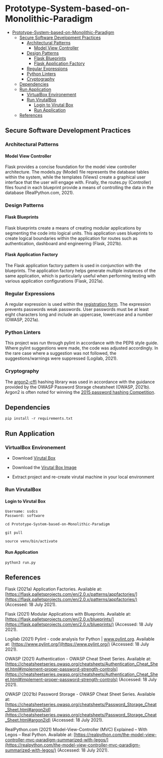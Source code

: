 # Prototype-System-based-on-Monolithic-Paradigm

- [Prototype-System-based-on-Monolithic-Paradigm](#prototype-system-based-on-monolithic-paradigm)
  - [Secure Software Development Practices](#secure-software-development-practices)
    - [Architectural Patterns](#architectural-patterns)
      - [Model View Controller](#model-view-controller)
    - [Design Patterns](#design-patterns)
      - [Flask Blueprints](#flask-blueprints)
      - [Flask Application Factory](#flask-application-factory)
    - [Regular Expressions](#regular-expressions)
    - [Python Linters](#python-linters)
    - [Cryptography](#cryptography)
  - [Dependencies](#dependencies)
  - [Run Application](#run-application)
    - [VirtualBox Environement](#virtualbox-environement)
    - [Run VirutalBox](#run-virutalbox)
      - [Login to Virutal Box](#login-to-virutal-box)
      - [Run Application](#run-application-1)
  - [References](#references)

## Secure Software Development Practices

### Architectural Patterns

#### Model View Controller

Flask provides a concise foundation for the model view controller architecture. The models.py (Model) file represents the database tables within the system, while the templates (Views) create a graphical user interface that the user will engage with. Finally, the routes.py (Controller) files found in each blueprint provide a means of controlling the data in the database (RealPython.com, 2021).

### Design Patterns

#### Flask Blueprints

Flask blueprints create a means of creating modular applications by segmenting the code into logical units. This application uses blueprints to create logical boundaries within the application for routes such as authentication, dashboard and engineering (Flask, 2021b).

#### Flask Application Factory

The Flask application factory pattern is used in conjunction with the blueprints. The application factory helps generate multiple instances of the same application, which is particularly useful when performing testing with various application configurations (Flask, 2021a).

### Regular Expressions

A regular expression is used within the [registration form](https://github.com/SSDCS/Prototype-System-based-on-Monolithic-Paradigm/blob/397957b8d7a8bf0efce3af271fa4c22cb4214bea/Application/auth/forms.py). The expression prevents passwords weak passwords. User passwords must be at least eight characters long and include an uppercase, lowercase and a number (OWASP, 2021a).

### Python Linters

This project was run through pylint in accordance with the PEP8 style guide. Where pylint suggestions were made, the code was adjusted accordingly. In the rare case where a suggestion was not followed, the suggestions/warnings were suppressed (Logilab, 2021).

### Cryptography

The [argon2-cffi](https://pypi.org/project/argon2-cffi/) hashing library was used in accordance with the guidance provided by the OWASP Password Storage cheatsheet (OWASP, 2021b). Argon2 is often noted for winning the [2015 password hashing Competition](https://www.password-hashing.net/).

## Dependencies

```Terminal
pip install -r requirements.txt
```

## Run Application

### VirtualBox Environement

- Download [Virutal Box](https://www.virtualbox.org/wiki/Downloads)
- Download the [Virutal Box Image](https://drive.google.com/file/d/1STtKbEz8T6c1mDOCOmvEu0kT21R6xxkV/view?usp=sharing)

- Extract project and re-create virutal machine in your local environment

### Run VirutalBox

#### Login to Virutal Box

```Terminal
Username: ssdcs
Password: software
```

```Terminal
cd Prototype-System-based-on-Monolithic-Paradigm
```

```Terminal
git pull
```

```Terminal
source venv/bin/activate
```

#### Run Application

```Terminal
python3 run.py
```

## References

Flask (2021a) Application Factories. Available at: [https://flask.palletsprojects.com/en/2.0.x/patterns/appfactories/](https://flask.palletsprojects.com/en/2.0.x/patterns/appfactories/) (Accessed: 18 July 2021).

Flask (2021) Modular Applications with Blueprints. Available at: [https://flask.palletsprojects.com/en/2.0.x/blueprints/](https://flask.palletsprojects.com/en/2.0.x/blueprints/) (Accessed: 18 July 2021).

Logilab (2021) Pylint - code analysis for Python | www.pylint.org. Available at: [https://www.pylint.org/](https://www.pylint.org/) (Accessed: 18 July 2021).

OWASP (2021) Authentication - OWASP Cheat Sheet Series. Available at: [https://cheatsheetseries.owasp.org/cheatsheets/Authentication_Cheat_Sheet.html#implement-proper-password-strength-controls](https://cheatsheetseries.owasp.org/cheatsheets/Authentication_Cheat_Sheet.html#implement-proper-password-strength-controls) (Accessed: 18 July 2021).

OWASP (2021b) Password Storage - OWASP Cheat Sheet Series. Available at: [https://cheatsheetseries.owasp.org/cheatsheets/Password_Storage_Cheat_Sheet.html#argon2id](https://cheatsheetseries.owasp.org/cheatsheets/Password_Storage_Cheat_Sheet.html#argon2id) (Accessed: 18 July 2021).

RealPython.com (2021) Model-View-Controller (MVC) Explained – With Legos – Real Python. Available at: [https://realpython.com/the-model-view-controller-mvc-paradigm-summarized-with-legos/](https://realpython.com/the-model-view-controller-mvc-paradigm-summarized-with-legos/) (Accessed: 18 July 2021).
